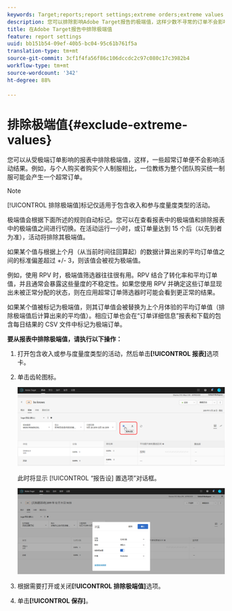 ```yaml
---
keywords: Target;reports;report settings;extreme orders;extreme values
description: 您可以排除影响Adobe Target报告的极端值，这样少数不寻常的订单不会影响您的活动结果。 例如，与个人购买者购买个人制服相比，一位教练为整个团队购买统一制服可能会产生一个超常订单。
title: 在Adobe Target报告中排除极端值
feature: report settings
uuid: bb151b54-09ef-40b5-bc04-95c61b761f5a
translation-type: tm+mt
source-git-commit: 3cf1f4fa56f86c106dccdc2c97c080c17c3982b4
workflow-type: tm+mt
source-wordcount: '342'
ht-degree: 88%

---
```



# 排除极端值{#exclude-extreme-values}

您可以从受极端订单影响的报表中排除极端值，这样，一些超常订单便不会影响活动结果。例如，与个人购买者购买个人制服相比，一位教练为整个团队购买统一制服可能会产生一个超常订单。

>[!NOTE]
>
>[!UICONTROL 排除极端值]标记仅适用于包含收入和参与度量度类型的活动。

极端值会根据下面所述的规则自动标记。您可以在查看报表中的极端值和排除报表中的极端值之间进行切换。在活动运行一小时，或订单量达到 15 个后（以先到者为准），活动将排除其极端值。

如果某个值与根据上个月（从当前时间往回算起）的数据计算出来的平均订单值之间的标准偏差超过 +/- 3，则该值会被视为极端值。

例如，使用 RPV 时，极端值筛选器往往很有用。RPV 结合了转化率和平均订单值，并且通常会暴露这些量度的不稳定性。如果您使用 RPV 并确定这些订单显现出未被正常分配的状态，则在应用超常订单筛选器时可能会看到更正常的结果。

如果某个值被标记为极端值，则其订单值会被替换为上个月体验的平均订单值（排除极端值后计算出来的平均值）。相应订单也会在“订单详细信息”报表和下载的包含每日结果的 CSV 文件中标记为极端订单。

**要从报表中排除极端值，请执行以下操作：**

1. 打开包含收入或参与度量度类型的活动，然后单击&#x200B;**[!UICONTROL 报表]**&#x200B;选项卡。
1. 单击齿轮图标。

   ![报表设置](/help/c-reports/c-report-settings/assets/report-settings-gear-icon.png)

   此时将显示 [!UICONTROL “报告设] 置选项”对话框。

   ![步骤结果](assets/exclude_extreme_values.png)

1. 根据需要打开或关闭&#x200B;**[!UICONTROL 排除极端值]**&#x200B;选项。
1. 单击&#x200B;**[!UICONTROL 保存]**。
